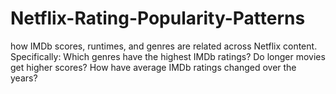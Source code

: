 # Netflix-Rating-Popularity-Patterns
how IMDb scores, runtimes, and genres are related across Netflix content. Specifically:  Which genres have the highest IMDb ratings?  Do longer movies get higher scores?  How have average IMDb ratings changed over the years?
